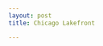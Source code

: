 ```yaml
---
layout: post
title: Chicago Lakefront

---
```

<amp-img width="600" height="300" layout="responsive" src="/assets/images/chicago-lakefront-2016-12-03.jpg"></amp-img>